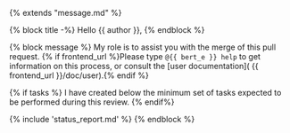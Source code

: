 {% extends "message.md" %}

{% block title -%}
Hello {{ author }},
{% endblock %}

{% block message %}
My role is to assist you with the merge of this
pull request. {% if frontend_url
%}Please type `@{{ bert_e }} help` to get information
on this process, or consult the [user documentation](
{{ frontend_url }}/doc/user).{% endif %}

{% if tasks %}
I have created below the minimum set of tasks expected to be performed during
this review.
{% endif%}

{% include 'status_report.md' %}
{% endblock %}
